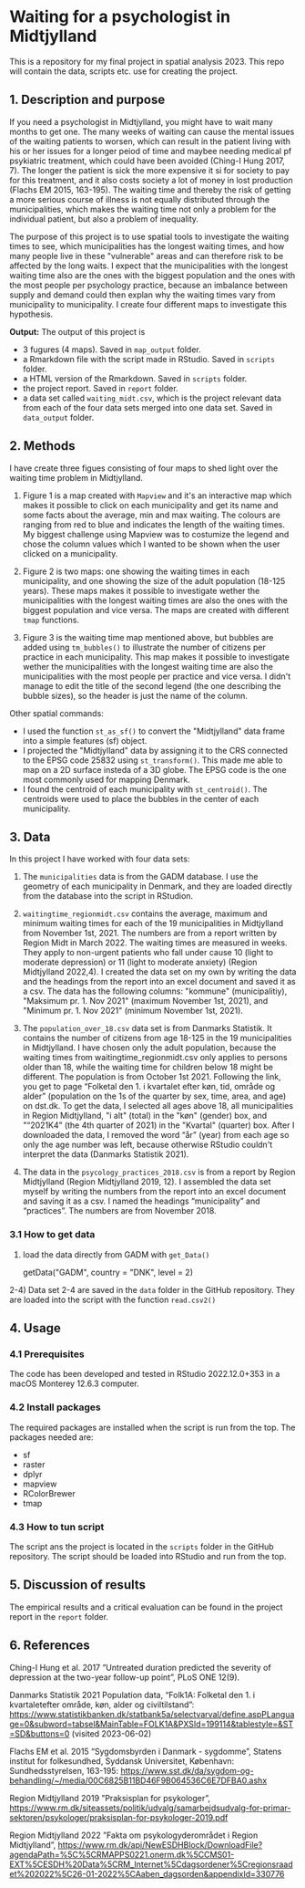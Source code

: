 # Waiting for a psychologist in Midtjylland
This is a repository for my final project in spatial analysis 2023. This repo will contain the data, scripts etc. use for creating the project. 

## 1. Description and purpose
If you need a psychologist in Midtjylland, you might have to wait many months to get one. The many weeks of waiting can cause the mental issues of the waiting patients to worsen, which can result in the patient living with his or her issues for a longer peiod of time and maybee needing medical pf psykiatric treatment, which could have been avoided (Ching-I Hung 2017, 7). The longer the patient is sick the more expensive it si for society to pay for this treatment, and it also costs society a lot of money in lost production (Flachs EM 2015, 163-195). The waiting time and thereby the risk of getting a more serious course of illness is not equally distributed through the municipalities, which makes the waiting time not only a problem for the individual patient, but also a problem of inequality. 

The purpose of this project is to use spatial tools to investigate the waiting times to see, which municipalities has the longest waiting times, and how many people live in these "vulnerable" areas and can therefore risk to be affected by the long waits. I expect that the municipalities with the longest waiting time also are the ones with the biggest population and the ones with the most people per psychology practice, because an imbalance between supply and demand could then explan why the waiting times vary from municipality to municipality. I create four different maps to investigate this hypothesis. 

__Output:__ The output of this project is
- 3 fugures (4 maps). Saved in ```map_output``` folder. 
- a Rmarkdown file with the script made in RStudio. Saved in ```scripts``` folder. 
- a HTML version of the Rmarkdown. Saved in ```scripts``` folder.
- the project report. Saved in ```report``` folder. 
- a data set called ```waiting_midt.csv```, which is the project relevant data from each of the four data sets merged into one data set. Saved in ```data_output``` folder. 

## 2. Methods

I have create three figues consisting of four maps to shed light over the waiting time problem in Midtjylland. 
1) Figure 1 is a map created with ```Mapview``` and it's an interactive map which makes it possible to click on each municipality and get its name and some facts about the average, min and max waiting. The colours are ranging from red to blue and indicates the length of the waiting times. My biggest challenge using Mapview was to costumize the legend and chose the column values which I wanted to be shown when the user clicked on a municipality. 

2) Figure 2 is two maps: one showing the waiting times in each municipality, and one showing the size of the adult population (18-125 years). These maps makes it possible to investigate wether the municipalities with the longest waiting times are also the ones with the biggest population and vice versa. The maps are created with different ```tmap``` functions. 

3) Figure 3 is the waiting time map mentioned above, but bubbles are added using ```tm_bubbles()``` to illustrate the number of citizens per practice in each municipality. This map makes it possible to investigate wether the municipalities with the longest waiting time are also the municipalities with the most people per practice and vice versa. I didn't manage to edit the title of the second legend (the one describing the bubble sizes), so the header is just the name of the column. 

Other spatial commands:
- I used the function ```st_as_sf()``` to convert the "Midtjylland" data frame into a simple features (sf) object.
- I projected the "Midtjylland" data by assigning it to the CRS connected to the EPSG code 25832 using ```st_transform()```. This made me able to map on a 2D surface insteda of a 3D globe. The EPSG code is the one most commonly used for mapping Denmark. 
- I found the centroid of each municipality with ```st_centroid()```. The centroids were used to place the bubbles in the center of each municipality. 

## 3. Data
In this project I have worked with four data sets:

1) The ```municipalities``` data is from the GADM database. I use the geometry of each municipality in Denmark, and they are loaded directly from the database into the script in RStudion. 

2) ```waitingtime_regionmidt.csv``` contains the average, maximum and minimum waiting times for each of the 19 municipalities in Midtjylland from November 1st, 2021. The numbers are from a report written by Region Midt in March 2022. The waiting times are measured in weeks. They apply to non-urgent patients who fall under cause 10 (light to moderate depression) or 11 (light to moderate anxiety) (Region Midtjylland 2022,4). I created the data set on my own by writing the data and the headings from the report into an excel document and saved it as a csv. The data has the following columns: "kommune" (municipalitiy), "Maksimum pr. 1. Nov 2021" (maximum November 1st, 2021), and "Minimum pr. 1. Nov 2021" (minimum November 1st, 2021). 

3) The ```population_over_18.csv``` data set is from Danmarks Statistik. It contains the number of citizens from age 18-125  in the 19 municipalities in Midtjylland. I have chosen only the adult population, because the waiting times from waitingtime_regionmidt.csv only applies to persons older than 18, while the waiting time for children below 18 might be different. The population is from October 1st 2021. Following the link, you get to page “Folketal den 1. i kvartalet efter køn, tid, område og alder” (population on the 1s of the quarter by sex, time, area, and age) on dst.dk. To get the data, I selected all ages above 18, all municipalities in Region Midtjylland, "i alt" (total) in the "køn" (gender) box, and "“2021K4” (the 4th quarter of 2021) in the "Kvartal" (quarter) box. After I downloaded the data, I removed the word “år” (year) from each age so only the age number was left, because otherwise RStudio couldn't interpret the data (Danmarks Statistik 2021). 

4) The data in the ```psycology_practices_2018.csv``` is from a report by Region Midtjylland (Region Midtjylland 2019, 12). I assembled the data set myself by writing the numbers from the report into an excel document and saving it as a csv. I named the headings “municipality” and “practices”. The numbers are from November 2018.  

### 3.1 How to get data 
1) load the data directly from GADM with ```get_Data()```
      
      getData("GADM", country = "DNK", level = 2)
      
2-4) Data set 2-4 are saved in the ```data``` folder in the GitHub repository. They are loaded into the script with the function ```read.csv2()```

## 4. Usage

### 4.1 Prerequisites
The code has been developed and tested in RStudio 2022.12.0+353 in a macOS Monterey 12.6.3 computer. 

### 4.2 Install packages
The required packages are installed when the script is run from the top. The packages needed are: 
- sf 
- raster
- dplyr
- mapview
- RColorBrewer 
- tmap

### 4.3 How to tun script
The script ans the project is located in the ```scripts``` folder in the GitHub repository. The script should be loaded into RStudio and run from the top. 

## 5. Discussion of results 
The empirical results and a critical evaluation can be found in the project report in the ```report``` folder. 

## 6. References
Ching-I Hung et al.
2017	”Untreated duration predicted the severity of depression at the two-year follow-up point”, PLoS ONE 12(9).  

Danmarks Statistik
2021	Population data, “Folk1A: Folketal den 1. i kvartaletefter område, køn, alder og civiltilstand”: https://www.statistikbanken.dk/statbank5a/selectvarval/define.aspPLanguage=0&subword=tabsel&MainTable=FOLK1A&PXSId=199114&tablestyle=&ST=SD&buttons=0 
 (visited 2023-06-02)

Flachs EM et al. 
2015	“Sygdomsbyrden i Danmark - sygdomme”, Statens institut for folkesundhed, Syddansk Universitet, København: Sundhedsstyrelsen, 163-195: https://www.sst.dk/da/sygdom-og-behandling/~/media/00C6825B11BD46F9B064536C6E7DFBA0.ashx 

Region Midtjylland
2019	”Praksisplan for psykologer”, 
https://www.rm.dk/siteassets/politik/udvalg/samarbejdsudvalg-for-primar-sektoren/psykologer/praksisplan-for-psykologer-2019.pdf 

Region Midtjylland
2022	”Fakta om psykologyderområdet i Region Midtjylland”, https://www.rm.dk/api/NewESDHBlock/DownloadFile?agendaPath=%5C%5CRMAPPS0221.onerm.dk%5CCMS01-EXT%5CESDH%20Data%5CRM_Internet%5Cdagsordener%5Cregionsraadet%202022%5C26-01-2022%5CAaben_dagsorden&appendixId=330776 


